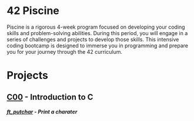 # 42 Piscine
Piscine is a rigorous 4-week program focused on developing your coding skills and problem-solving abilities. During this period, you will engage in a series of challenges and projects to develop those skills.
This intensive coding bootcamp is designed to immerse you in programming and prepare you for your journey through the 42 curriculum.

# Projects
## <a href="https://github.com/CatAraujoo/42_Piscine/tree/b788f298df158b40f1fb4608d4fef24cb70c02f2/C00">C00</a> - Introduction to C

##### <a href="https://github.com/CatAraujoo/42_Piscine/tree/1731e2bf3556eb825e5d75df086757ba49a0a411/C00/ex00">ft_putchar</a> - Print a charater


